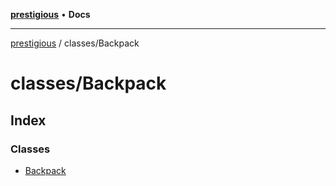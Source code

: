 [**prestigious**](../../README.md) • **Docs**

***

[prestigious](../../README.md) / classes/Backpack

# classes/Backpack

## Index

### Classes

- [Backpack](classes/Backpack.md)
